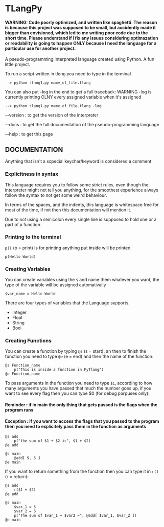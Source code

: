 # TLangPy
#### WARNING: Code poorly optimized, and written like spaghetti. The reason is because this project was supposed to be small, but accidently made it bigger than envisioned, which led to me writing poor code due to the short time. Please understand if I fix any issues considering optimazation or readability is going to happen ONLY because I need the language for a particular use for another project.

A pseudo-programming interpreted language created using Python. A fun little project.

To run a script written in tleng you need to type in the terminal

    --> python tlang1.py name_of_file.tlang
    
You can also put -log in the end to get a full traceback: WARNING -log is currently printing OLNY every assigned variable when it's assigned

    --> python tlang1.py name_of_file.tlang -log
    
--version : to get the version of the interpreter

--docs : to get the full documentation of the pseudo-programming language

--help : to get this page


## DOCUMENTATION

Anything that isn't a scpecial keychar/keyword is considered a comment

### Explicitness in syntax

This language requires you to follow some strict rules, even though the interpreter might not tell you anything, for the smoothest experience always follow the syntax to not get some weird behaviour.

In terms of the spaces, and the indents, this language is whitespace free for most of the time, if not then this documentation will mention it.

Due to not using a semicolon every single line is supposed to hold one or a part of a function.

### Printing to the terminal

`p()` (p = print) is for printing anything put inside will be printed

    p(Hello World)

### Creating Variables 

You can create variables using the `$` and name them whatever you want, the type of the variable will be assigned automativally

    $var_name = Hello World
    
There are four types of variables that the Language supports.

- Integer
- Float
- String
- Bool

### Creating Functions

You can create a function by typing `@s` (s = start), an then to finish the function you need to type `@e` (e = end) and then the name of the function:
    
    @s Function_name
        p("This is inside a function in PyTlang")
    @e Function_name

To pass arguments in the function you need to type `$1`, according to how many arguments you have passed that much the number goes up, if you want to see every flag then you can type $0 (for debug porpuses only):
#### Reminder : if in main the only thing that gets passed is the flags when the program runs
#### Exception : if you want to access the flags that you passed to the program then you need to explicitely pass them in the function as arguments 

    @s add
        p("the sum of $1 + $2 is", $1 + $2)
    @e add

    @s main
        @add[ 5, 5 ]
    @e main

If you want to return something from the function then you can type it in `r()` (r = return):

    @s add
        r($1 + $2)
    @e add

    @s main
        $var_1 = 5
        $var_2 = 6
        p("The sum of $var_1 + $var2 =", @add[ $var_1, $var_2 ])
    @e main
